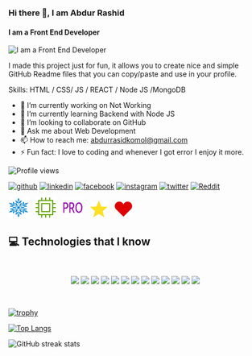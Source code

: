 ### Hi there 👋, I am Abdur Rashid
#### I am a Front End Developer
![I am a Front End Developer](https://scontent.fdac138-1.fna.fbcdn.net/v/t39.30808-1/283040421_2965207523770624_2537683768815793951_n.jpg?stp=dst-jpg_p160x160&_nc_cat=102&ccb=1-7&_nc_sid=7206a8&_nc_ohc=X8vDw66Ml6YAX8fdh_s&_nc_ht=scontent.fdac138-1.fna&oh=00_AT-ZnKPwxNtESnEOxUnN50Qp814kqdBd13av_X-kyAZztQ&oe=62A01CE3)

I made this project just for fun, it allows you to create nice and simple GitHub Readme files that you can copy/paste and use in your profile.

Skills: HTML / CSS/ JS / REACT /  Node JS /MongoDB

- 🔭 I’m currently working on Not Working 
- 🌱 I’m currently learning  Backend with Node JS  
- 👯 I’m looking to collaborate on GitHub 
- 💬 Ask me about Web Development 
- 📫 How to reach me: abdurrasidkomol@gmail.com 
- ⚡ Fun fact: I love to coding and whenever I got error I enjoy it more. 

![Profile views](https://gpvc.arturio.dev/ARKOMOL)  

[<img src='https://cdn.jsdelivr.net/npm/simple-icons@3.0.1/icons/github.svg' alt='github' height='40'>](https://github.com/ARKOMOL)  [<img src='https://cdn.jsdelivr.net/npm/simple-icons@3.0.1/icons/linkedin.svg' alt='linkedin' height='40'>](https://www.linkedin.com/in/https://www.linkedin.com/in/abdurrashid77//)  [<img src='https://cdn.jsdelivr.net/npm/simple-icons@3.0.1/icons/facebook.svg' alt='facebook' height='40'>](https://www.facebook.com/https://www.facebook.com/abdurRashidKomol77)  [<img src='https://cdn.jsdelivr.net/npm/simple-icons@3.0.1/icons/instagram.svg' alt='instagram' height='40'>](https://www.instagram.com/https://www.instagram.com/abdur_rashid77//)  [<img src='https://cdn.jsdelivr.net/npm/simple-icons@3.0.1/icons/twitter.svg' alt='twitter' height='40'>](https://twitter.com/https://twitter.com/abdur_Rashid77)  [<img src='https://cdn.jsdelivr.net/npm/simple-icons@3.0.1/icons/reddit.svg' alt='Reddit' height='40'>](https://www.reddit.com/user/https://www.reddit.com/user/abdurRashid77)  

<a href='https://archiveprogram.github.com/'><img src='https://raw.githubusercontent.com/acervenky/animated-github-badges/master/assets/acbadge.gif' width='40' height='40'></a> <a href='https://docs.github.com/en/developers'><img src='https://raw.githubusercontent.com/acervenky/animated-github-badges/master/assets/devbadge.gif' width='40' height='40'></a> <a href='https://github.com/pricing'><img src='https://raw.githubusercontent.com/acervenky/animated-github-badges/master/assets/pro.gif' width='40' height='40'></a> <a href='https://stars.github.com/'><img src='https://raw.githubusercontent.com/acervenky/animated-github-badges/master/assets/starbadge.gif' width='35' height='35'></a> <a href='https://docs.github.com/en/github/supporting-the-open-source-community-with-github-sponsors'><img src='https://raw.githubusercontent.com/acervenky/animated-github-badges/master/assets/sponsorbadge.gif' width='35' height='35'></a> 

## :computer: Technologies that I know
<br>
<p align="center">
<img src="https://img.shields.io/badge/HTML5-E34F26?style=for-the-badge&logo=html5&logoColor=white" height="25"/> <img src="https://img.shields.io/badge/CSS3-1572B6?style=for-the-badge&logo=css3&logoColor=white" height="25"/> <img src="https://img.shields.io/badge/javascript-F7DF1E.svg?&style=for-the-badge&logo=javascript&logoColor=white" height="25"/> <img src="https://img.shields.io/badge/React-20232A?style=for-the-badge&logo=react&logoColor=61DAFB" height="25"/> <img src="https://img.shields.io/badge/React_Router-CA4245?style=for-the-badge&logo=react-router&logoColor=white" height="25"/> <img src=" 	https://img.shields.io/badge/Sass-CC6699?style=for-the-badge&logo=sass&logoColor=white" height="25"/> <img src="https://img.shields.io/badge/Bootstrap-563D7C?style=for-the-badge&logo=bootstrap&logoColor=white" height="25"/> <img src="https://img.shields.io/badge/Tailwind_CSS-38B2AC?style=for-the-badge&logo=tailwind-css&logoColor=white" height="25"/> <img src="https://img.shields.io/badge/Netlify-00C7B7?style=for-the-badge&logo=netlify&logoColor=white" height="25"/> <img src="https://img.shields.io/badge/Heroku-430098?style=for-the-badge&logo=heroku&logoColor=white" height="25"/> <img src="https://img.shields.io/badge/firebase-FFCA28.svg?&style=for-the-badge&logo=firebase&logoColor=white" height="25"/> <img src="https://img.shields.io/badge/Node.js-43853D?style=for-the-badge&logo=node.js&logoColor=white" height="25"/> <img src=" https://img.shields.io/badge/MongoDB-4EA94B?style=for-the-badge&logo=mongodb&logoColor=white" height="25"/>
</p><br/>

[![trophy](https://github-profile-trophy.vercel.app/?username=ARKOMOL)](https://github.com/ryo-ma/github-profile-trophy)

[![Top Langs](https://github-readme-stats.vercel.app/api/top-langs/?username=ARKOMOL)](https://github.com/anuraghazra/github-readme-stats)
<!-- 
![GitHub stats](https://github-readme-stats.vercel.app/api?username=ARKOMOL&show_icons=true&count_private=true)  

![GitHub Activity Graph](https://activity-graph.herokuapp.com/graph?username=ARKOMOL)  

![GitHub metrics](https://metrics.lecoq.io/ARKOMOL)   -->

![GitHub streak stats](https://github-readme-streak-stats.herokuapp.com/?user=ARKOMOL)  

